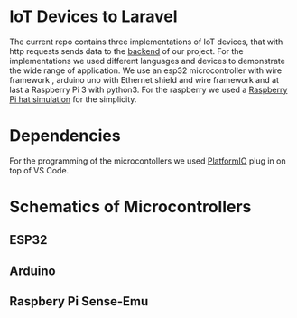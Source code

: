 # IoT Devices to Laravel

The current repo contains three implementations of IoT devices, that with http requests sends data to the [backend](https://github.com/University-Thesis-App/Laravel-IoT-Dashboard) of our project.
For the implementations we used different languages and devices to demonstrate the wide range of application. We use an esp32 microcontroller with wire framework , arduino uno with Ethernet shield and wire framework and at last a Raspberry Pi 3 with python3. For the raspberry we used a [Raspberry Pi hat simulation](https://sense-emu.readthedocs.io/en/latest/install.html) for the simplicity.

# Dependencies
For the programming of the microcontollers we used [PlatformIO](https://docs.platformio.org/en/latest/integration/ide/vscode.html) plug in on top of VS Code.

# Schematics of Microcontrollers

## ESP32
## Arduino
## Raspbery Pi Sense-Emu

